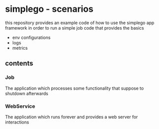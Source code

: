 # simplego - scenarios

this repository provides an example code of how to use the simplego app framework
in order to run a simple job code that provides the basics
* env configurations
* logs
* metrics

## contents
### Job
The application which processes some functionality that suppose to shutdown afterwards

### WebService
The application which runs forever and provides a web server for interactions
